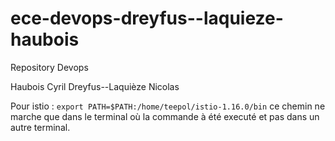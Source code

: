 # ece-devops-dreyfus--laquieze-haubois

Repository Devops

Haubois Cyril
Dreyfus--Laquièze Nicolas

Pour istio : `export PATH=$PATH:/home/teepol/istio-1.16.0/bin` ce chemin ne marche que dans le terminal où la commande à été executé et pas dans un autre terminal.
